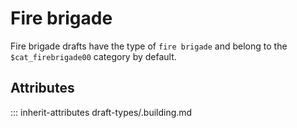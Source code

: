 # Fire brigade

Fire brigade drafts have the type of `fire brigade` and
belong to the `$cat_firebrigade00` category by default.

## Attributes
::: inherit-attributes draft-types/.building.md
